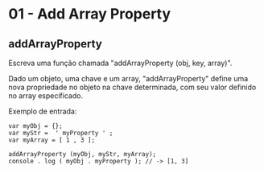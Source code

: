 # 01 - Add Array Property

## addArrayProperty

Escreva uma função chamada "addArrayProperty \(obj, key, array\)".

Dado um objeto, uma chave e um array, "addArrayProperty" define uma nova propriedade no objeto na chave determinada, com seu valor definido no array especificado.

Exemplo de entrada:

```text
var myObj = {};
var myStr =  ' myProperty ' ;
var myArray = [ 1 , 3 ];

addArrayProperty (myObj, myStr, myArray);
console . log ( myObj . myProperty ); // -> [1, 3]
```

